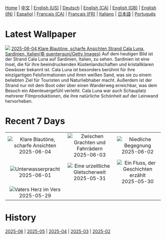 [Home](../README.md) | [中文](zh-CN.md) | [English (US)](en-US.md) | [Deutsch](de-DE.md) | [English (CA)](en-CA.md) | [English (GB)](en-GB.md) | [English (IN)](en-IN.md) | [Español](es-ES.md) | [Français (CA)](fr-CA.md) | [Français (FR)](fr-FR.md) | [Italiano](it-IT.md) | [日本語](ja-JP.md) | [Português](pt-BR.md)

# Latest Wallpaper
![](https://www.bing.com/th?id=OHR.CalaLuna_DE-DE8329861715_UHD.jpg)
[2025-06-04 Klare Blautöne, scharfe Ansichten Strand Cala Luna, Sardinien, Italien(© guenterguni/Getty Images)](https://www.bing.com/th?id=OHR.CalaLuna_DE-DE8329861715_UHD.jpg)
Auf dem heutigen Bild ist der Strand Cala Luna auf Sardinien, Italien, zu sehen. Sardinien ist eine Insel, die für ihre beeindruckenden Küstenlandschaften und kristallklaren Gewässer bekannt ist. Cala Luna ist besonders berühmt für ihre einzigartigen Felsformationen und ihren weißen Sand, was sie zu einem beliebten Ziel für Touristen und Naturliebhaber macht. Außerdem ist der Strand nur mit dem Boot oder über einen Wanderweg erreichbar, was dem Besuch ein Abenteuergefühl verleiht. Cala Luna war auch Schauplatz mehrerer Filmproduktionen, die ihre natürliche Schönheit auf der Leinwand hervorheben.

# Recent 7 Days
|  |  |  |
|:---:|:---:|:---:|
| ![](https://www.bing.com/th?id=OHR.CalaLuna_DE-DE8329861715_400x240.jpg "Klare Blautöne, scharfe Ansichten") 2025-06-04 | ![](https://www.bing.com/th?id=OHR.BicyclesUtrecht_DE-DE4256517633_400x240.jpg "Zwischen Grachten und Fahrrädern") 2025-06-03 | ![](https://www.bing.com/th?id=OHR.ChickAhnepark_DE-DE9261263631_400x240.jpg "Niedliche Begegnung") 2025-06-02 |
| ![](https://www.bing.com/th?id=OHR.GrandeTerreReef_DE-DE5368451110_400x240.jpg "Unterwasserpracht") 2025-06-01 | ![](https://www.bing.com/th?id=OHR.SwedenReserve_DE-DE3687449792_400x240.jpg "Eine urzeitliche Gletscherwelt") 2025-05-31 | ![](https://www.bing.com/th?id=OHR.LittlePigeonRiver_DE-DE2665002576_400x240.jpg "Ein Fluss, der Geschichten erzählt") 2025-05-30 |
| ![](https://www.bing.com/th?id=OHR.GoetheSchiller_DE-DE0833691040_400x240.jpg "Vaters Herz im Vers") 2025-05-29 |  |  |

# History
[2025-06](../archives/wallpaper/de-DE/w_2025_06.md) | [2025-05](../archives/wallpaper/de-DE/w_2025_05.md) | [2025-04](../archives/wallpaper/de-DE/w_2025_04.md) | [2025-03](../archives/wallpaper/de-DE/w_2025_03.md) | [2025-02](../archives/wallpaper/de-DE/w_2025_02.md)
